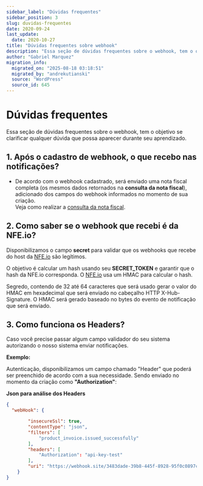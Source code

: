 ```yaml
---
sidebar_label: "Dúvidas frequentes"
sidebar_position: 3
slug: duvidas-frequentes
date: 2020-09-24
last_update:
  date: 2020-10-27
title: "Dúvidas frequentes sobre webhook"
description: "Essa seção de dúvidas frequentes sobre o webhook, tem o objetivo se clarificar qualquer dúvida que possa aparecer durante seu aprendizado."
author: "Gabriel Marquez"
migration_info:
  migrated_on: "2025-08-18 03:18:51"
  migrated_by: "andrekutianski"
  source: "WordPress"
  source_id: 645
---
```


# Dúvidas frequentes

Essa seção de dúvidas frequentes sobre o webhook, tem o objetivo se clarificar qualquer dúvida que possa aparecer durante seu aprendizado.

## 1\. Após o cadastro de webhook, o que recebo nas notificações?

* De acordo com o webhook cadastrado, será enviado uma nota fiscal completa (os mesmos dados retornados na **consulta da nota fiscal**), adicionado dos campos do webhook informados no momento de sua criação.  
Veja como realizar a [consulta da nota fiscal][9].

## 2\. Como saber se o webhook que recebi é da NFE.io?

Disponibilizamos o campo **secret** para validar que os webhooks que recebe do host da [NFE.io][10] são legítimos.

O objetivo é calcular um hash usando seu **SECRET\_TOKEN** e garantir que o hash da NFE.io corresponda. O [NFE.io][10] usa um HMAC para calcular o hash.

Segredo, contendo de 32 até 64 caracteres que será usado gerar o valor do HMAC em hexadecimal que será enviado no cabeçalho HTTP X-Hub-Signature. O HMAC será gerado baseado no bytes do evento de notificação que será enviado.

## 3\. Como funciona os Headers?

Caso você precise passar algum campo validador do seu sistema autorizando o nosso sistema enviar notificações.

**Exemplo:**

Autenticação, disponibilizamos um campo chamado "Header" que poderá ser preenchido de acordo com a sua necessidade. Sendo enviado no momento da criação como **"Authorization"**:

**Json para análise dos Headers**

```json
{
  "webHook": {

        "insecureSsl": true,
        "contentType": "json",
        "filters": [
            "product_invoice.issued_successfully"
        ],
        "headers": [
            "Authorization": "api-key-test"
        ],
        "uri": "https://webhook.site/3483dade-39b8-445f-8928-95f0c0897c76"
    }
}
```


[1]: #Duvidas%5Ffrequentes
[2]: #O%5Fque%5Fencontrara%5Fno%5Ftexto
[3]: #1%5FApos%5Fo%5Fcadastro%5Fde%5Fwebhook%5Fo%5Fque%5Frecebo%5Fnas%5Fnotificacoes
[4]: #2%5FComo%5Fsaber%5Fse%5Fo%5Fwebhook%5Fque%5Frecebi%5Fe%5Fda%5FNFEio
[5]: #3%5FComo%5Ffunciona%5Fos%5FHeaders
[6]: https://nfe.io/docs/documentacao/webhooks/duvidas-frequentes/#1%5FApos%5Fo%5Fcadastro%5Fde%5Fwebhook%5Fo%5Fque%5Frecebo%5Fnas%5Fnotificacoes
[7]: https://nfe.io/docs/documentacao/webhooks/duvidas-frequentes/#2%5FComo%5Fsaber%5Fse%5Fo%5Fwebhook%5Fque%5Frecebi%5Fe%5Fda%5FNFEio
[8]: https://nfe.io/docs/documentacao/webhooks/duvidas-frequentes/#3%5FComo%5Ffunciona%5Fos%5FHeaders
[9]: https://nfe.io/docs/documentacao/consultas/notas-fiscais/
[10]: https://nfe.io/